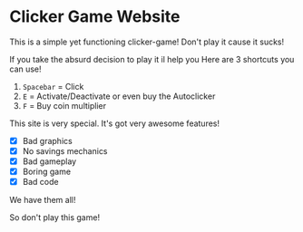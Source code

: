 # Clicker Game Website

This is a simple yet functioning clicker-game! Don't play it cause it sucks!

If you take the absurd decision to play it il help you
Here are 3 shortcuts you can use!
1. ```Spacebar``` = Click
2. ```E``` = Activate/Deactivate or even buy the Autoclicker
3. ```F``` = Buy coin multiplier

This site is very special. It's got very awesome features!

- [x] Bad graphics
- [x] No savings mechanics
- [x] Bad gameplay
- [x] Boring game
- [x] Bad code

We have them all!

So don't play this game!
